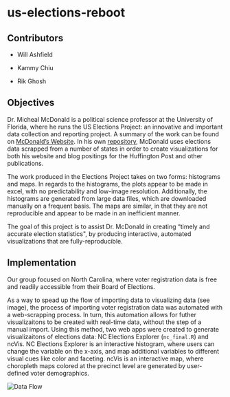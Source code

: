 # us-elections-reboot 

## Contributors  

* Will Ashfield 

* Kammy Chiu 

* Rik Ghosh

## Objectives 



Dr. Micheal McDonald is a political science professor at the University of Florida, where he runs the US Elections Project: an innovative and important data collection and reporting project. A summary of the work can be found on [McDonald’s Website](http://www.electproject.org/.). In his own [repository](https://github.com/mcdisc/UF-Election-Sciences), McDonald uses elections data scrapped from a number of states in order to create visualizations for both his website and blog positings for the Huffington Post and other publications. 

The work produced in the Elections Project takes on two forms: histograms and maps. In regards to the histograms, the plots appear to be made in excel, with no predictability and low-image resolution. Additionally, the histograms are generated from large data files, which are downloaded manually on a frequent basis. The maps are similar, in that they are not reproducible and appear to be made in an inefficient manner. 

The goal of this project is to assist Dr. McDonald in creating “timely and accurate election statistics", by producing interactive, automated visualizations that are fully-reproducible. 







## Implementation

Our group focused on North Carolina, where voter registration data is free and readily accessible from their Board of Elections. 

As a way to spead up the flow of importing data to visualizing data (see image), the process of importing voter registration data was automated with a web-scrapping process. In turn, this automation allows for futher visualizaitons to be created with real-time data, without the step of a manual import. Using this method, two web apps were created to generate visualizaitons of elections data: NC Elections Explorer (`nc_final.R`) and ncVis. NC Elections Explorer is an interactive histogram, where users can change the variable on the x-axis, and map additional variables to different visual cues like color and faceting. ncVis is an interactive map, where choropleth maps colored at the precinct level are generated by user-defined voter demographics. 



![Data Flow](http://r4ds.had.co.nz/diagrams/data-science.png)
